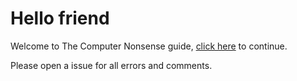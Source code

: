 # Hello friend
Welcome to The Computer Nonsense guide, [click here](https://github.com/nonsensews/guide/wiki) to continue.

Please open a issue for all errors and comments.
